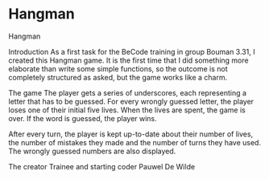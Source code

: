 # Hangman

Hangman

Introduction
As a first task for the BeCode training in group Bouman 3.31, I created this Hangman game. 
It is the first time that I did something more elaborate than write some simple functions, 
so the outcome is not completely structured as asked, but the game works like a charm.

The game
The player gets a series of underscores, each representing a letter that has to be guessed. 
For every wrongly guessed letter, the player loses one of their initial five lives. When
the lives are spent, the game is over. If the word is guessed, the player wins.

After every turn, the player is kept up-to-date about their number of lives, the number of
mistakes they made and the number of turns they have used. The wrongly guessed numbers are
also displayed.

The creator
Trainee and starting coder Pauwel De Wilde
